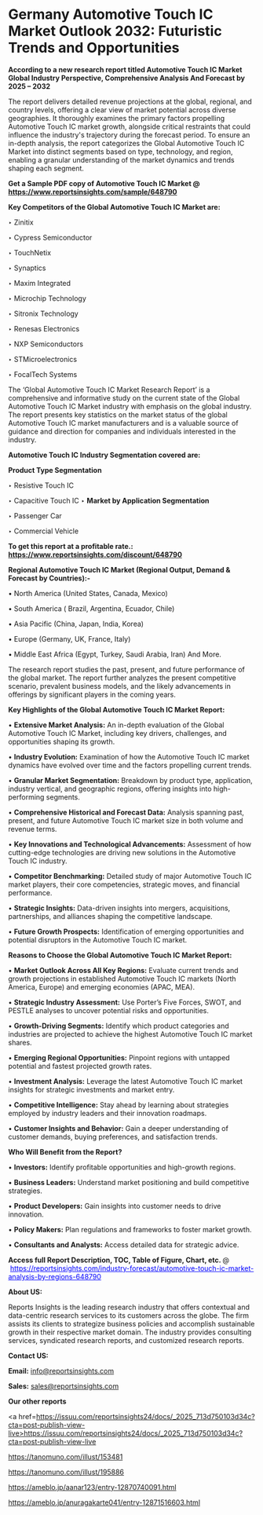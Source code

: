# Germany Automotive Touch IC Market Outlook 2032: Futuristic Trends and Opportunities

<strong>According to a new research report titled Automotive Touch IC Market Global Industry Perspective, Comprehensive Analysis And Forecast by 2025 – 2032</strong>

The report delivers detailed revenue projections at the global, regional, and country levels, offering a clear view of market potential across diverse geographies. It thoroughly examines the primary factors propelling Automotive Touch IC market growth, alongside critical restraints that could influence the industry's trajectory during the forecast period. To ensure an in-depth analysis, the report categorizes the Global Automotive Touch IC Market into distinct segments based on type, technology, and region, enabling a granular understanding of the market dynamics and trends shaping each segment.

<strong>Get a Sample PDF copy of Automotive Touch IC Market </strong><strong>@<a href=https://www.reportsinsights.com/sample/648790 style=color:#0000ff;> https://www.reportsinsights.com/sample/648790</a></strong></font>

<strong>Key Competitors of the Global Automotive Touch IC Market are:</strong>

‣ Zinitix

‣ Cypress Semiconductor

‣ TouchNetix

‣ Synaptics

‣ Maxim Integrated

‣ Microchip Technology

‣ Sitronix Technology

‣ Renesas Electronics

‣ NXP Semiconductors

‣ STMicroelectronics

‣ FocalTech Systems

The ‘Global Automotive Touch IC Market Research Report’ is a comprehensive and informative study on the current state of the Global Automotive Touch IC Market industry with emphasis on the global industry. The report presents key statistics on the market status of the global Automotive Touch IC market manufacturers and is a valuable source of guidance and direction for companies and individuals interested in the industry.

<strong>Automotive Touch IC Industry Segmentation covered are:</strong>

<strong>Product Type Segmentation</strong>

‣ Resistive Touch IC

‣ Capacitive Touch IC
‣ 
<strong>Market by Application Segmentation</strong>

‣ Passenger Car

‣ Commercial Vehicle

<strong>To get this report at a profitable rate.: <a href=https://www.reportsinsights.com/discount/648790 style=color:#0000ff;>https://www.reportsinsights.com/discount/648790</a></strong></font>

<strong>Regional Automotive Touch IC Market (Regional Output, Demand &amp; Forecast by Countries):-</strong>

• North America (United States, Canada, Mexico)

• South America ( Brazil, Argentina, Ecuador, Chile)

• Asia Pacific (China, Japan, India, Korea)

• Europe (Germany, UK, France, Italy)

• Middle East Africa (Egypt, Turkey, Saudi Arabia, Iran) And More.

The research report studies the past, present, and future performance of the global market. The report further analyzes the present competitive scenario, prevalent business models, and the likely advancements in offerings by significant players in the coming years.

<strong>Key Highlights of the Global Automotive Touch IC Market Report:</strong>

• <strong>Extensive Market Analysis:</strong> An in-depth evaluation of the Global Automotive Touch IC Market, including key drivers, challenges, and opportunities shaping its growth.

• <strong>Industry Evolution:</strong> Examination of how the Automotive Touch IC market dynamics have evolved over time and the factors propelling current trends.

• <strong>Granular Market Segmentation:</strong> Breakdown by product type, application, industry vertical, and geographic regions, offering insights into high-performing segments.

• <strong>Comprehensive Historical and Forecast Data:</strong> Analysis spanning past, present, and future Automotive Touch IC market size in both volume and revenue terms.

• <strong>Key Innovations and Technological Advancements:</strong> Assessment of how cutting-edge technologies are driving new solutions in the Automotive Touch IC industry.

• <strong>Competitor Benchmarking:</strong> Detailed study of major Automotive Touch IC market players, their core competencies, strategic moves, and financial performance.

• <strong>Strategic Insights:</strong> Data-driven insights into mergers, acquisitions, partnerships, and alliances shaping the competitive landscape.

• <strong>Future Growth Prospects:</strong> Identification of emerging opportunities and potential disruptors in the Automotive Touch IC market.

<strong>Reasons to Choose the Global Automotive Touch IC Market Report:</strong>

• <strong>Market Outlook Across All Key Regions:</strong> Evaluate current trends and growth projections in established Automotive Touch IC markets (North America, Europe) and emerging economies (APAC, MEA).

• <strong>Strategic Industry Assessment:</strong> Use Porter’s Five Forces, SWOT, and PESTLE analyses to uncover potential risks and opportunities.

• <strong>Growth-Driving Segments:</strong> Identify which product categories and industries are projected to achieve the highest Automotive Touch IC market shares.

• <strong>Emerging Regional Opportunities:</strong> Pinpoint regions with untapped potential and fastest projected growth rates.

• <strong>Investment Analysis:</strong> Leverage the latest Automotive Touch IC market insights for strategic investments and market entry.

• <strong>Competitive Intelligence:</strong> Stay ahead by learning about strategies employed by industry leaders and their innovation roadmaps.

• <strong>Customer Insights and Behavior:</strong> Gain a deeper understanding of customer demands, buying preferences, and satisfaction trends.

<strong>Who Will Benefit from the Report?</strong>

• <strong>Investors:</strong> Identify profitable opportunities and high-growth regions.

• <strong>Business Leaders:</strong> Understand market positioning and build competitive strategies.

• <strong>Product Developers:</strong> Gain insights into customer needs to drive innovation.

• <strong>Policy Makers:</strong> Plan regulations and frameworks to foster market growth.

• <strong>Consultants and Analysts:</strong> Access detailed data for strategic advice.
</ul>
<strong>Access full Report Description, TOC, Table of Figure, Chart, etc. </strong>@  <a href=https://reportsinsights.com/industry-forecast/automotive-touch-ic-market-analysis-by-regions-648790 style=color:#0000ff;>https://reportsinsights.com/industry-forecast/automotive-touch-ic-market-analysis-by-regions-648790</a></font>

<strong><strong>About US</strong>:</strong>

Reports Insights is the leading research industry that offers contextual and data-centric research services to its customers across the globe. The firm assists its clients to strategize business policies and accomplish sustainable growth in their respective market domain. The industry provides consulting services, syndicated research reports, and customized research reports.

<strong>Contact US:</strong>

<p class=""""><b>Email:</b> <a href=mailto:info@reportsinsights.com>info@reportsinsights.com</a></p>
<p class=""""><b>Sales:</b> <a href=mailto:sales@reportsinsights.com>sales@reportsinsights.com</a></p>

<strong>Our other reports</strong>

<a href=https://issuu.com/reportsinsights24/docs/_2025_713d750103d34c?cta=post-publish-view-live>https://issuu.com/reportsinsights24/docs/_2025_713d750103d34c?cta=post-publish-view-live</a>

<a href=https://tanomuno.com/illust/153481>https://tanomuno.com/illust/153481</a>

<a href=https://tanomuno.com/illust/195886>https://tanomuno.com/illust/195886</a>

<a href=https://ameblo.jp/aanar123/entry-12870740091.html>https://ameblo.jp/aanar123/entry-12870740091.html</a>

<a href=https://ameblo.jp/anuragakarte041/entry-12871516603.html>https://ameblo.jp/anuragakarte041/entry-12871516603.html</a>
